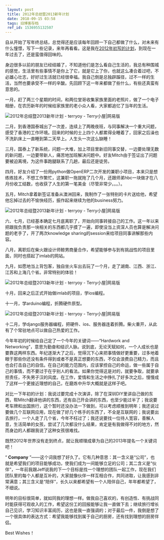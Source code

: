 ```yaml
---
 layout: post
 title: 2012年总结暨2013新年计划
 date: 2018-09-15 03:58
 tags: 旧博客存档
 ref_id: 1536955132507
---
```

自从开始了写年终总结，总觉得还是应该每年回顾一下自己都做了什么，对未来有什么憧憬，写下一些记录，来年再看看。这是我在[2012年初写的计划](http://terryoy.blog.163.com/blog/static/61512981201204115148979/)，到现在一年过去了，还是蛮值得回味的。

  

身边很多以前的朋友已经结婚了，不知道他们是怎么看自己生活的，我总有种围城的感觉，生活里有些事情不是你上了它，就是它上了你，也就这么凑合着过吧，不必雄心壮志，好好过生活就已经很幸福。我自己倒是总独辟蹊径，过不一样的生活，当然也要承受不一样的辛酸。先回顾下这一年来都做了些什么，有些还真蛮有意思的。

  

一月，赶了两三个星期的时间，和两位堂哥收集家族里面的老照片，做了一个电子相册，在农历新年的时候给家族里的老小众人看，大家都追忆了当年的生活。

![2012年总结暨2013新年计划 - terryoy -
Terry小屋|网易版](https://pic.lucki.cn/upics/2020-03-11-2252d3RhVFdGTXZTU3FWYjUvU0NEZTFhbVM3Ri9BcWIzdTU1aDVRd0JOUURoQWpFY3dBcDRoQzB3PT0.jpg)


二月，到香港国泰城出了一次差，连续上了两晚夜班，与同事解决一个重大问题，感受了香港的工作环境。回来的时候的士上四个人都累得全睡着了，回家之后澡也不洗趴床上一直睡到第二天早上。人生头一次这么缺睡！

  

三月，国泰上了新系统，问题一大堆，加上项目里新旧同事交替，一边要处理无数的新问题，一边要带新人，痛苦地加班解决问题中。好友Mitch由于签证出了问题要被迫离境，为这件事跑腿联系了几趟，最后还是徒劳。

  

四月，好友介绍了一份用python做OpenERP二次开发的兼职小项目，本来只是想练练技术，不想工作繁忙，这兼职一拖就拖了几个月，还跟师弟hbc一块做才在八月份收工结数，也收获了人生的第一笔美金（尽管非常少。。。）。

  

五月，Mitch拿着新签证准备从澳洲回来，我制作了一张特别的卡片送给他，希望他忘掉过去的不愉快经历，振作起来继续为他的business努力。

![2012年总结暨2013新年计划 - terryoy -
Terry小屋|网易版](https://pic.lucki.cn/upics/2020-03-11-2252d3RhVFdGTXZTU3FWYjUvU0NEZTFhaGNJMWtNSDJLcVhMYVMxSkd3alRFMkYrVVN2TjQyaUJ3PT0.jpg)



六、七月，已经基本确定七月底离职了，开始向同事转接自己的工作。这一年以来把跟我负责那一块相关的东西都几乎摸了一遍，即使没当上资深人员也算是解决问题的老手了，开了两次knowledge
sharing的session来给项目同事讲解那些内容。

  

八月，离职后在柴火跟设计师鲸男商量合作，希望能够参与到有挑战性的项目里面，同时也搭起了imlab的网站。

  

九月，如愿地当上背包客，独自坐火车出去玩了一个月，走了湖南、江西、浙江、江苏和上海几个省。非常特别的体验！

![2012年总结暨2013新年计划 - terryoy -
Terry小屋|网易版](https://pic.lucki.cn/upics/2020-03-11-2252d3RhVFdGTXZTU3FWYjUvU0NEZTFhZ25nckZzVnBTNFdTaUw2NzNLNFJZMjRmY3ptSXVuVGRBPT0.jpg)



十月，回来之后正式开始做imlab的项目，学ios编程。

  

十一月，学arduino编程，折腾硬件原型。

![2012年总结暨2013新年计划 - terryoy -
Terry小屋|网易版](https://pic.lucki.cn/upics/2020-03-11-2252d3RhVFdGTXZTU3FWYjUvU0NEZTFhaG1MVlVMU1JkSDlvNzhmQW0vUHFxd3g2aTgwSmlrbkdnPT0.jpg)



十二月，学django服务器编程，把硬件、ios、服务器连着折腾。柴火重开，从此有了个常驻地点可以做自己热爱的工作。

  

今年年初的时候给自己定了一个今年的关键词——“Hardwork and
Networking”，意思为勤奋和结识人脉。说到底，无论天赋如何，一个人成长也是要靠这两样东西。年纪逐渐大了之后，觉得沉下心来把事情做好更重要，过多地着眼于那些你还没有条件得到或者不是真正想要的东西，不仅会浪费自己精力，而且也会打击自己的自信。在自己的能力范围内，应该掌控自己的命运，做一些属于自己的事情，而不要过于在乎别人的看法。如果你觉得这是对的，就要争取，就要承担责任，不失男子汉的风度。在工作，爱情和生活之中挣扎了好多次之后，慢慢成了这样一个更接近理想的自己，在磨炼中升华大概就是这样子吧。

  

对比一下年初的计划：我说过要完成十次演讲，除了在深圳DIY里讲自己做的东西，帮Mitch翻译他讲的东西，还有自己开会讲的东西，也至少能过半了；我说要考车牌和出国旅行，这个暂时还没办法一下做到，可以考虑顺推到明年；我还说过要做几个互联网应用，现在做了好几个练手的东西了，不全是互联网的；我说要出去旅行，一个人走了几个省，今年不枉过了；我还说要找一位待人宽容，善解人意，生活简单的女孩，尝试了几次都没什么结果，肯定是有我做得不对的地方，然而身边的人都跟我说了这种女孩很难找。

  

既然2012年世界没有走到终点，就让我顺理成章为自己的2013年提名一个关键词吧！

  

“ **Company**
”——这个词我想了好久了。它有几种意思：其一含义是“公司”，也就是希望我们的项目能够成功，使我们成为一间能够立足的公司；其二含义是“伙伴”，一年前我跟Jeff说我的下一个目标是找一个理想的团队一起工作，现在我们团队里的每个人都是互补的，大家就像伙伴一样互相合作，共同进取，让我感到非常满意；其三含义是“陪伴”，长久以来都希望有一个人陪伴自己，年年都希望了，不细说。

  

明年的目标很简单，就如同我的理想一样。做我自己喜欢的，有创造性、有挑战同时能获得可观收入的工作，希望这份工的回报能够让我一直做下去；继续旅行增长自己见识，学习知识丰富阅历，这也是我一直强调的；对于最后一件，我倒是想了一个很具体的表达方式：希望我能够找到属于自己的厨房，还有找到理想的厨房伴侣。

  

Best Wishes！

